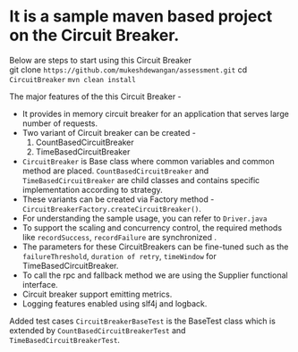 # It is a sample maven based project on the Circuit Breaker. 

Below are steps to start using this Circuit Breaker  
git clone `https://github.com/mukeshdewangan/assessment.git`
cd `CircuitBreaker`
`mvn clean install`


The major features of the this Circuit Breaker -  
- It provides in memory circuit breaker for an application that serves large number of requests.
- Two variant of Circuit breaker can be created - 
   1. CountBasedCircuitBreaker
   2. TimeBasedCircuitBreaker
- `CircuitBreaker` is Base class where common variables and common method are placed. `CountBasedCircuitBreaker` and `TimeBasedCircuitBreaker` are child classes and contains specific implementation according to strategy.
- These variants can be created via Factory method - `CircuitBreakerFactory.createCircuitBreaker()`.
- For understanding the sample usage, you can refer to `Driver.java`
- To support the scaling and concurrency control, the required methods like `recordSuccess`, `recordFailure` are synchronized .  
- The parameters for these CircuitBreakers can be fine-tuned such as the `failureThreshold`, `duration of retry`, `timeWindow` for TimeBasedCircuitBreaker. 
- To call the rpc and fallback method we are using the Supplier<T> functional interface.
- Circuit breaker support emitting metrics.
- Logging features enabled using slf4j and logback.

Added test cases 
`CircuitBreakerBaseTest` is the BaseTest class which is extended by `CountBasedCircuitBreakerTest` and `TimeBasedCircuitBreakerTest`.
